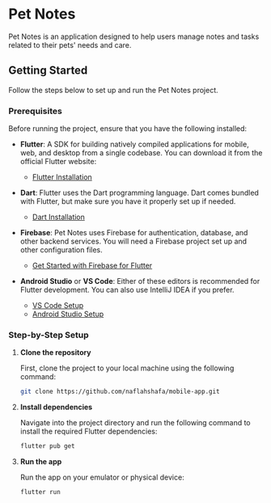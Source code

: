 # Pet Notes

Pet Notes is an application designed to help users manage notes and tasks related to their pets' needs and care.

## Getting Started

Follow the steps below to set up and run the Pet Notes project.

### Prerequisites

Before running the project, ensure that you have the following installed:

- **Flutter**: A SDK for building natively compiled applications for mobile, web, and desktop from a single codebase. You can download it from the official Flutter website:
  - [Flutter Installation](https://flutter.dev/docs/get-started/install)

- **Dart**: Flutter uses the Dart programming language. Dart comes bundled with Flutter, but make sure you have it properly set up if needed.
  - [Dart Installation](https://dart.dev/get-dart)

- **Firebase**: Pet Notes uses Firebase for authentication, database, and other backend services. You will need a Firebase project set up and other configuration files.
  - [Get Started with Firebase for Flutter](https://firebase.flutter.dev/docs/overview)

- **Android Studio** or **VS Code**: Either of these editors is recommended for Flutter development. You can also use IntelliJ IDEA if you prefer.
  - [VS Code Setup](https://code.visualstudio.com/)
  - [Android Studio Setup](https://developer.android.com/studio)

### Step-by-Step Setup

1. **Clone the repository**

    First, clone the project to your local machine using the following command:

    ```bash
    git clone https://github.com/naflahshafa/mobile-app.git


2. **Install dependencies**

    Navigate into the project directory and run the following command to install the required Flutter dependencies:

    ```bash
    flutter pub get


3. **Run the app**

    Run the app on your emulator or physical device:

    ```bash
    flutter run
